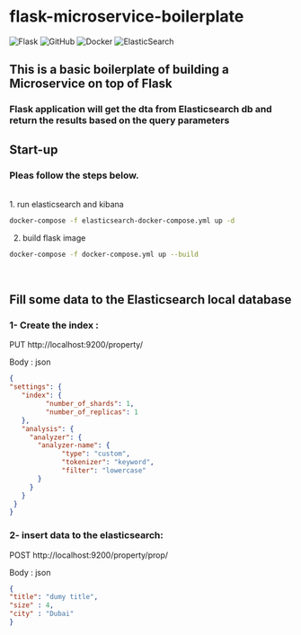 # flask-microservice-boilerplate
![Flask](https://img.shields.io/badge/flask-%23000.svg?style=for-the-badge&logo=flask&logoColor=white)
![GitHub](https://img.shields.io/badge/github-%23121011.svg?style=for-the-badge&logo=github&logoColor=white)
![Docker](https://img.shields.io/badge/docker-%230db7ed.svg?style=for-the-badge&logo=docker&logoColor=white)
![ElasticSearch](https://img.shields.io/badge/-ElasticSearch-005571?style=for-the-badge&logo=elasticsearch)

## This is a basic boilerplate of building a Microservice on top of Flask
### Flask application will get the dta from Elasticsearch db and return the results based on the query parameters

## Start-up

### Pleas follow the steps below.

<br>
1. run elasticsearch and kibana 

```bash
docker-compose -f elasticsearch-docker-compose.yml up -d
```

2. build flask image

```bash
docker-compose -f docker-compose.yml up --build
```

<br>

## Fill some data to the Elasticsearch local database

### 1- Create the index :
PUT  http://localhost:9200/property/

Body : json
```json 
{
"settings": {
   "index": {
         "number_of_shards": 1,
         "number_of_replicas": 1
   },
   "analysis": {
     "analyzer": {
       "analyzer-name": {
             "type": "custom",
             "tokenizer": "keyword",
             "filter": "lowercase"
       }
     }
   }
 }  
}
```

### 2- insert data to the elasticsearch:
POST  http://localhost:9200/property/prop/ 

Body : json
```json 
{
"title": "dumy title",
"size" : 4,
"city" : "Dubai"
}
```


